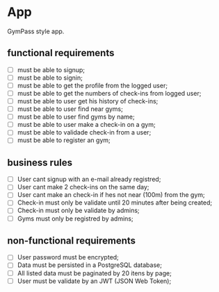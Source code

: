 # App

GymPass style app.

## functional requirements

- [ ] must be able to signup;
- [ ] must be able to signin;
- [ ] must be able to get the profile from the logged user;
- [ ] must be able to get the numbers of check-ins from logged user;
- [ ] must be able to user get his history of check-ins;
- [ ] must be able to user find near gyms;
- [ ] must be able to user find gyms by name;
- [ ] must be able to user make a check-in on a gym;
- [ ] must be able to validade check-in from a user;
- [ ] must be able to register an gym;

## business rules

- [ ] User cant signup with an e-mail already registred;
- [ ] User cant make 2 check-ins on the same day;
- [ ] User cant make an check-in if hes not near (100m) from the gym;
- [ ] Check-in must only be validate until 20 minutes after being created;
- [ ] Check-in must only be validate by admins;
- [ ] Gyms must only be registred by admins;

## non-functional requirements

- [ ] User password must be encrypted;
- [ ] Data must be persisted in a PostgreSQL database;
- [ ] All listed data must be paginated by 20 itens by page;
- [ ] User must be validate by an JWT (JSON Web Token);